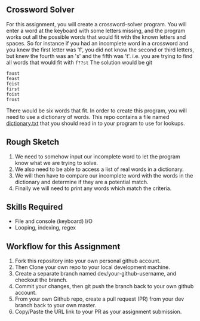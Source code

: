 ## Crossword Solver

For this assignment, you will create a crossword-solver program. You will enter a word at the keyboard with some letters missing, and the program works out all the possible words that would fit with the known letters and spaces. So for instance if you had an incomplete word in a crossword and you knew the first letter was 'f', you did not know the second or third letters, but knew the fourth was an 's' and the fifth was 't'. i.e. you are trying to find all words that would fit with `f??st` The solution would be  git
```
faust
feast
feist
first
foist
frost
```

There would be six words that fit.  In order to create this program, you will need to use a dictionary of words. This repo contains a file named [dictionary.txt](./dictionary.txt) that you should read in to your program to use for lookups. 

## Rough Sketch
1. We need to somehow input our incomplete word to let the program know what we are trying to solve.
2. We also need to be able to access a list of real words in a dictionary.
3. We will then have to compare our incomplete word with the words in the dictionary and determine if they are a potential match.
4. Finally we will need to print any words which match the criteria.

## Skills Required
 - File and console (keyboard) I/O
 - Looping, indexing, regex

## Workflow for this Assignment
1. Fork this repository into your own personal github account.
2. Then Clone your own repo to your local development machine.
3. Create a separate branch named dev/your-github-username, and checkout the branch.
4. Commit your changes, then git push the branch back to your own github account.
5. From your own Github repo, create a pull request (PR) from your dev branch back to your own master.
6. Copy/Paste the URL link to your PR as your assignment submission.
